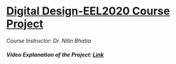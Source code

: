 # [Digital Design-EEL2020 Course Project](https://github.com/Dhruv-Mahajan1/Digital-Locker)

_Course Instructor: Dr. Nitin Bhatia_

##### Video Explanation of the Project: [Link](https://drive.google.com/file/d/1GTjE8qmn6iJkVHAqbaXpNgtO4Ba62w8r/view)
